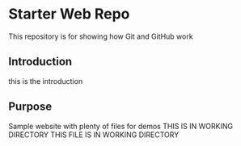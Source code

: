 # Starter Web Repo

This repository is for showing how Git and GitHub work

## Introduction

this is the introduction

## Purpose

Sample website with plenty of files for demos
THIS IS IN WORKING DIRECTORY
THIS FILE IS IN WORKING DIRECTORY